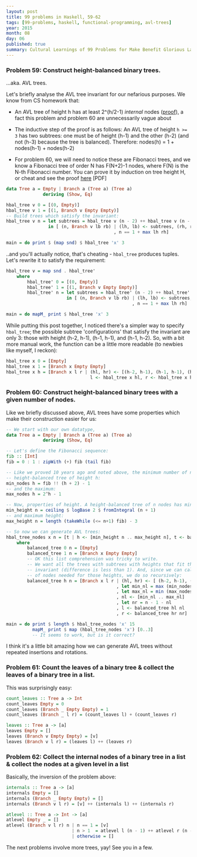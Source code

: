 ```yaml
---
layout: post
title: 99 problems in Haskell, 59-62
tags: [99-problems, haskell, functional-programming, avl-trees]
year: 2015
month: 08
day: 06
published: true
summary: Cultural Learnings of 99 Problems for Make Benefit Glorious Language of Haskell
---
```


### Problem 59: Construct height-balanced binary trees.

...aka. AVL trees.

Let's briefly analyse the AVL tree invariant for our nefarious purposes. We know from CS
homework that:

 * An AVL tree of height h has at least 2^(h/2-1) _internal_ nodes
   ([proof](http://cs.nyu.edu/~gottlieb/courses/2000s/2004-05-fall/alg/lectures/lecture-17.html)),
   a fact this problem and problem 60 are unnecessarily vague about

 * The inductive step of the proof is as follows: An AVL tree of height `h >= 3` has two
   subtrees: one must be of height (h-1) and the other (h-2) (and not (h-3) because the
   tree is balanced). Therefore: nodes(h) = 1 + nodes(h-1) + nodes(h-2)

 * For problem 60, we will need to notice these are Fibonacci trees, and we know a
   Fibonacci tree of order N has F(N+2)-1 nodes, where F(N) is the N-th Fibonacci number.
   You can prove it by induction on tree height H, or cheat and see the proof
   [here](http://cseweb.ucsd.edu/classes/su05/cse100/cse100hw1.pdf) [PDF]


```haskell
data Tree a = Empty | Branch a (Tree a) (Tree a)
              deriving (Show, Eq)

hbal_tree v 0 = [(0, Empty)]
hbal_tree v 1 = [(1, Branch v Empty Empty)]
-- Build trees which satisfy the invariant:
hbal_tree v n = let subtrees = hbal_tree v (n - 2) ++ hbal_tree v (n - 1)
                in [ (n, Branch v lb rb) | (lh, lb) <- subtrees, (rh, rb) <- subtrees
                                         , n == 1 + max lh rh]

main = do print $ (map snd) $ hbal_tree 'x' 3
```

..and you'll actually notice, that's cheating - `hbal_tree` produces tuples. Let's rewrite
it to satisfy the requirement:

```haskell
hbal_tree v = map snd . hbal_tree'
    where
        hbal_tree' 0 = [(0, Empty)]
        hbal_tree' 1 = [(1, Branch v Empty Empty)]
        hbal_tree' n = let subtrees = hbal_tree' (n - 2) ++ hbal_tree' (n - 1)
                       in [ (n, Branch v lb rb) | (lh, lb) <- subtrees, (rh, rb) <- subtrees
                                                , n == 1 + max lh rh]

main = do mapM_ print $ hbal_tree 'x' 3
```

While putting this post together, I noticed there's a simpler way to specify `hbal_tree`;
the possible subtree 'configurations' that satisfy the invariant are only 3: those with
height (h-2, h-1), (h-1, h-1), and (h-1, h-2). So, with a bit more manual work, the
function can be a little more readable (to newbies like myself, I reckon):

```haskell
hbal_tree x 0 = [Empty]
hbal_tree x 1 = [Branch x Empty Empty]
hbal_tree x h = [Branch x l r | (hl, hr) <- [(h-2, h-1), (h-1, h-1), (h-1, h-2)],
                                l <- hbal_tree x hl, r <- hbal_tree x hr]
```


### Problem 60: Construct height-balanced binary trees with a given number of nodes.

Like we briefly discussed above, AVL trees have some properties which make their
construction easier for us:

```haskell
-- We start with our own datatype,
data Tree a = Empty | Branch a (Tree a) (Tree a)
              deriving (Show, Eq)

-- Let's define the Fibonacci sequence:
fib :: [Int]
fib = 0 : 1 : zipWith (+) fib (tail fib)

-- Like we proved 10 years ago and noted above, the minimum number of nodes in a
-- height-balanced tree of height h:
min_nodes h = fib !! (h + 2) - 1
-- and the maximum:
max_nodes h = 2^h - 1

-- Now, properties of height. A height-balanced tree of n nodes has minimum height:
min_height n = ceiling $ logBase 2 $ fromIntegral (n + 1)
-- and maximum height:
max_height n = length (takeWhile (<= n+1) fib) - 3

-- So now we can generate AVL trees:
hbal_tree_nodes x n = [t | h <- [min_height n .. max_height n], t <- balanced_tree h n]
    where
        balanced_tree 0 n = [Empty]
        balanced_tree 1 n = [Branch x Empty Empty]
        -- OK this list comprehension was tricky to write.
        -- We want all the trees with subtrees with heights that fit the balanced
        -- invariant (difference is less than 1). And, since we can calculate the number
        -- of nodes needed for those heights, we do so recursively:
        balanced_tree h n = [Branch x l r | (hl, hr) <- [ (h-2, h-1), (h-1, h-1), (h-1, h-2)]
                                          , let min_nl = max (min_nodes hl) (n - 1 - max_nodes hr)
                                          , let max_nl = min (max_nodes hl) (n - 1 - min_nodes hr)
                                          , nl <- [min_nl .. max_nl]
                                          , let nr = n - 1 - nl
                                          , l <- balanced_tree hl nl
                                          , r <- balanced_tree hr nr]

main = do print $ length $ hbal_tree_nodes 'x' 15
          mapM_ print $ map (hbal_tree_nodes 'x') [0..3]
          -- It seems to work, but is it correct?
```

I think it's a little bit amazing how we can generate AVL trees without repeated
insertions and rotations.

### Problem 61: Count the leaves of a binary tree & collect the leaves of a binary tree in a list.

This was surprisingly easy:

```haskell
count_leaves :: Tree a -> Int
count_leaves Empty = 0
count_leaves (Branch _ Empty Empty) = 1
count_leaves (Branch _ l r) = (count_leaves l) + (count_leaves r)

leaves :: Tree a -> [a]
leaves Empty = []
leaves (Branch v Empty Empty) = [v]
leaves (Branch v l r) = (leaves l) ++ (leaves r)
```

### Problem 62: Collect the internal nodes of a binary tree in a list & collect the nodes at a given level in a list

Basically, the inversion of the problem above:

```haskell
internals :: Tree a -> [a]
internals Empty = []
internals (Branch _ Empty Empty) = []
internals (Branch v l r) = [v] ++ (internals l) ++ (internals r)

atlevel :: Tree a -> Int -> [a]
atlevel Empty _ = []
atlevel (Branch v l r) n | n == 1 = [v]
                         | n > 1  = atlevel l (n - 1) ++ atlevel r (n - 1)
                         | otherwise = []
```

The next problems involve more trees, yay! See you in a few.
